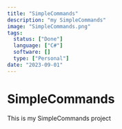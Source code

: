 ```yaml
---
title: "SimpleCommands"
description: "my SimpleCommands"
image: "SimpleCommands.png"
tags:
  status: ["Done"]
  language: ["C#"]
  software: []
  type: ["Personal"]
date: "2023-09-01"
---
```


# SimpleCommands

This is my SimpleCommands project